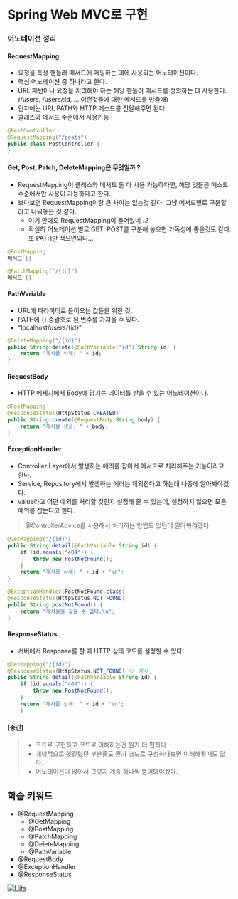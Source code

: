 # Spring Web MVC로 구현

### 어노테이션 정리
#### RequestMapping
- 요청을 특정 핸들러 메서드에 매핑하는 데에 사용되는 어노테이션이다.
- 핵심 어노테이션 중 하나라고 한다.
- URL 패턴이나 요청을 처리해야 하는 해당 핸들러 메서드를 정의하는 데 사용한다. (/users, /users/:id, ... 이런것들에 대한 메서드를 만들때)
- 인자에는 URL PATH와 HTTP 메소드를 전달해주면 된다.
- 클래스와 메서드 수준에서 사용가능

```java
@RestController
@RequestMapping("/posts")
public class PostController {
}
```

#### Get, Post, Patch, DeleteMapping은 무엇일까 ?
- RequestMapping이 클래스와 메서드 둘 다 사용 가능하다면, 해당 것들은 메소드 수준에서만 사용이 가능하다고 한다.
- 보다보면 RequestMapping이랑 큰 차이는 없는것 같다. 그냥 메서드별로 구분할라고 나눠놓은 것 같다. 
    - 여기 안에도 RequestMapping이 들어있네 ..?
    - 확실히 어노테이션 별로 GET, POST를 구분해 놓으면 가독성에 좋을것도 같다. 또 PATH만 적으면되니...

```java
@PostMapping
메서드 {}

@PatchMapping("/{id}")
메서드 {}
```

#### PathVariable
- URL에 파라미터로 들어오는 값들을 위한 것.
- PATH에 {} 중괄호로 된 변수를 가져올 수 있다. 
- "localhost/users/{id}"

``` java
@DeleteMapping("/{id}")
public String delete(@PathVariable("id") String id) {
    return "게시물 삭제: " + id;
}
```

#### RequestBody
- HTTP 메세지에서 Body에 담기는 데이터를 받을 수 있는 어노테이션이다. 

```java
@PostMapping
@ResponseStatus(HttpStatus.CREATED)
public String create(@RequestBody String body) {
    return "게시물 생성: " + body;
}
```


#### ExceptionHandler
- Controller Layer에서 발생하는 에러를 잡아서 메서드로 처리해주는 기능이라고 한다.
- Service, Repository에서 발생하는 에러는 제외한다고 하는데 나중에 알아봐야겠다.
- value라고 어떤 예외를 처리할 것인지 설정해 줄 수 있는데, 설정하지 않으면 모든 예외를 잡는다고 한다.
> @ControllerAdvice를 사용해서 처리하는 방법도 있던데 알아봐야겠다.

```java
@GetMapping("/{id}")
public String detail(@PathVariable String id) {
    if (id.equals("404")) {
        throw new PostNotFound();
    }
    return "게시물 상세: " + id + "\n";
}

@ExceptionHandler(PostNotFound.class)
@ResponseStatus(HttpStatus.NOT_FOUND)
public String postNotFound() {
    return "게시물을 찾을 수 없다.\n";
}
```



#### ResponseStatus
- 서버에서 Response를 할 때 HTTP 상태 코드를 설정할 수 있다.
```java
@GetMapping("/{id}")
@ResponseStatus(HttpStatus.NOT_FOUND) // 예시
public String detail(@PathVariable String id) {
    if (id.equals("404")) {
        throw new PostNotFound();
    }
    return "게시물 상세: " + id + "\n";
    }
```


#### [중간]
> - 코드로 구현하고 코드로 이해하는건 뭔가 더 편하다 
> - 개념적으로 헷갈렸던 부분들도 뭔가 코드로 구성하다보면 이해해될때도 많다.
> - 어노테이션이 많아서 그렇지 계속 하나씩 뜯어봐야겠다.


## 학습 키워드
- @RequestMapping
    - @GetMapping
    - @PostMapping
    - @PatchMapping
    - @DeleteMapping
    - @PathVariable
- @RequestBody
- @ExceptionHandler
- @ResponseStatus



[![Hits](https://hits.sh/p-ej.gitbook.io/devroad-backend/megatera-backend/introduction.svg)](https://hits.sh/p-ej.gitbook.io/devroad-backend/megatera-backend/introduction/)